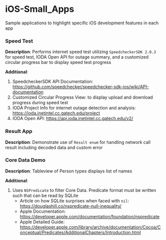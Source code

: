 # iOS-Small_Apps
Sample applications to highlight specific iOS development features in each app

### Speed Test
**Description**: 
Performs internet speed test utilizing `SpeedcheckerSDK 2.0.3` for speed test, IODA Open API for outage summary, and a customized circular progress bar to display speed test progress

**Additional**:
1. SpeedcheckerSDK API Documentation: https://github.com/speedchecker/speedchecker-sdk-ios/wiki/API-documentation
2. Customized Circular Progress View: to display upload and download progress during speed test
3. IODA Project Info for internet outage detection and analysis: https://ioda.inetintel.cc.gatech.edu/project
4. IODA Open API: https://api.ioda.inetintel.cc.gatech.edu/v2/

### Result App
**Description**: 
Demonstrate use of `Result enum` for handling network call result including decoded data and custom error

### Core Data Demo
**Description**: 
Tableview of Person types displays list of names

**Additional**: 
1. Uses `NSPredicate` to filter Core Data. Predicate format must be written such that can be read by SQLite
   - Article on how SQLite surprises when faced with `nil`: https://douglashill.co/nspredicate-null-inequality/
   - Apple Documentation: https://developer.apple.com/documentation/foundation/nspredicate
   - Apple Detailed Guide: https://developer.apple.com/library/archive/documentation/Cocoa/Conceptual/Predicates/AdditionalChapters/Introduction.html
